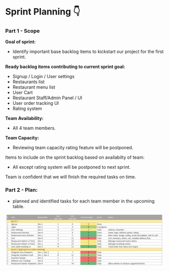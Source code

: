 # Sprint Planning 👇

### Part 1 - Scope

**Goal of sprint:**
- Identify important base backlog items to kickstart our project for the first sprint.

**Ready backlog items contributing to current sprint goal:**
- Signup / Login / User settings
- Restaurants list
- Restaurant menu list
- User Cart
- Restaurant Staff/Admin Panel / UI
- User order tracking UI
- Rating system

**Team Availability:**
- All 4 team members.

**Team Capacity:**
- Reviewing team capacity rating feature will be postponed.

Items to include on the sprint backlog based on availabilty of team:
- All except rating system will be postponed to next sprint.

Team is confident that we will finish the required tasks on time.

### Part 2 - Plan:
- planned and identified tasks for each team member in the upcoming table.

![Sprint Planning Table](PNG_sprint_planning_tbl.png)